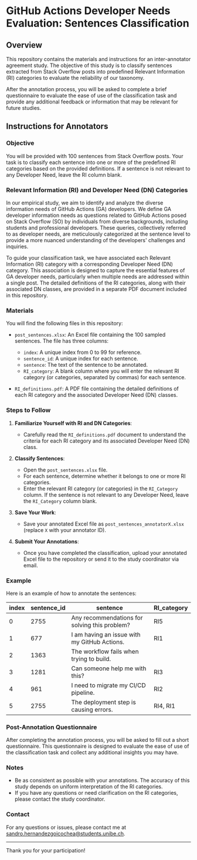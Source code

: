 # GitHub Actions Developer Needs Evaluation: Sentences Classification

## Overview

This repository contains the materials and instructions for an inter-annotator agreement study. The objective of this study is to classify sentences extracted from Stack Overflow posts into predefined Relevant Information (RI) categories to evaluate the reliability of our taxonomy.

After the annotation process, you will be asked to complete a brief questionnaire to evaluate the ease of use of the classification task and provide any additional feedback or information that may be relevant for future studies.

## Instructions for Annotators

### Objective

You will be provided with 100 sentences from Stack Overflow posts. Your task is to classify each sentence into one or more of the predefined RI categories based on the provided definitions. If a sentence is not relevant to any Developer Need, leave the RI column blank.

### Relevant Information (RI) and Developer Need (DN) Categories

In our empirical study, we aim to identify and analyze the diverse information needs of GitHub Actions (GA) developers. We define GA developer information needs as questions related to GitHub Actions posed on Stack Overflow (SO) by individuals from diverse backgrounds, including students and professional developers. These queries, collectively referred to as developer needs, are meticulously categorized at the sentence level to provide a more nuanced understanding of the developers' challenges and inquiries.

To guide your classification task, we have associated each Relevant Information (RI) category with a corresponding Developer Need (DN) category. This association is designed to capture the essential features of GA developer needs, particularly when multiple needs are addressed within a single post. The detailed definitions of the RI categories, along with their associated DN classes, are provided in a separate PDF document included in this repository.


### Materials

You will find the following files in this repository:

- `post_sentences.xlsx`: An Excel file containing the 100 sampled sentences. The file has three columns:
  - `index`: A unique index from 0 to 99 for reference.
  - `sentence_id`: A unique index for each sentence.
  - `sentence`: The text of the sentence to be annotated.
  - `RI_category`: A blank column where you will enter the relevant RI category (or categories, separated by commas) for each sentence.

- `RI_definitions.pdf`: A PDF file containing the detailed definitions of each RI category and the associated Developer Need (DN) classes.

### Steps to Follow

1. **Familiarize Yourself with RI and DN Categories**:
   - Carefully read the `RI_definitions.pdf` document to understand the criteria for each RI category and its associated Developer Need (DN) class.

2. **Classify Sentences**:
   - Open the `post_sentences.xlsx` file.
   - For each sentence, determine whether it belongs to one or more RI categories.
   - Enter the relevant RI category (or categories) in the `RI_Category` column. If the sentence is not relevant to any Developer Need, leave the `RI_Category` column blank.

3. **Save Your Work**:
   - Save your annotated Excel file as `post_sentences_annotatorX.xlsx` (replace `X` with your annotator ID).

4. **Submit Your Annotations**:
   - Once you have completed the classification, upload your annotated Excel file to the repository or send it to the study coordinator via email.

### Example

Here is an example of how to annotate the sentences:

| index | sentence_id | sentence                                            | RI_category  |
|-------|-------------|-----------------------------------------------------|--------------|
| 0     | 2755        | Any recommendations for solving this problem?       | RI5          |
| 1     | 677         | I am having an issue with my GitHub Actions.        | RI1          |
| 2     | 1363        | The workflow fails when trying to build.            |              |
| 3     | 1281        | Can someone help me with this?                      | RI3          |
| 4     | 961         | I need to migrate my CI/CD pipeline.                | RI2          |
| 5     | 2755        | The deployment step is causing errors.              | RI4, RI1     |



### Post-Annotation Questionnaire

After completing the annotation process, you will be asked to fill out a short questionnaire. This questionnaire is designed to evaluate the ease of use of the classification task and collect any additional insights you may have.

### Notes

- Be as consistent as possible with your annotations. The accuracy of this study depends on uniform interpretation of the RI categories.
- If you have any questions or need clarification on the RI categories, please contact the study coordinator.

### Contact

For any questions or issues, please contact me at sandro.hernandezgoicochea@students.unibe.ch.

---

Thank you for your participation!
